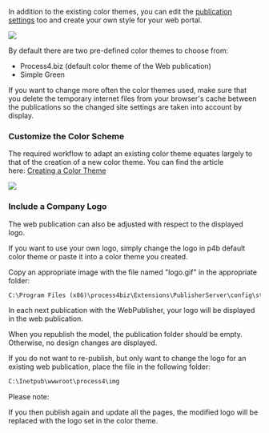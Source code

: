 In addition to the existing color themes, you can edit the [publication
settings](publication-settings) too and create your own style for your
web portal.

![](//images.ctfassets.net/utx1h0gfm1om/2MsLwwRms0OguUccAmqWee/64dabead87a4d2bccbdde868457e0747/329068.png)

By default there are two pre-defined color themes to choose from:

-   Process4.biz (default color theme of the Web publication)
-   Simple Green

If you want to change more often the color themes used, make sure that
you delete the temporary internet files from your browser's cache
between the publications so the changed site settings are taken into
account by display.

### Customize the Color Scheme

The required workflow to adapt an existing color theme equates largely
to that of the creation of a new color theme. You can find the article
here: [Creating a Color Theme](creating-a-color-theme)

![](//images.ctfassets.net/utx1h0gfm1om/3GF7JIGpWoEYK8m8S6MAyG/9e906cf03a221e9598e2ad9b9c42ff47/329054.png)


### Include a Company Logo

The web publication can also be adjusted with respect to the displayed
logo.

If you want to use your own logo, simply change the logo in p4b default
color theme or paste it into a color theme you created.

Copy an appropriate image with the file named "logo.gif" in the
appropriate folder:

``` xml
C:\Program Files (x86)\process4biz\Extensions\PublisherServer\config\styles\Process4.biz [default]
```

In each next publication with the WebPublisher, your logo will be
displayed in the web publication.

When you republish the model, the publication folder should be empty.
Otherwise, no design changes are displayed.

If you do not want to re-publish, but only want to change the logo for
an existing web publication, place the file in the following folder:

``` xml
C:\Inetpub\wwwroot\process4\img
```

<div class="info">
Please note:

If you then publish again and update all the pages, the modified logo
will be replaced with the logo set in the color theme.
</div>
